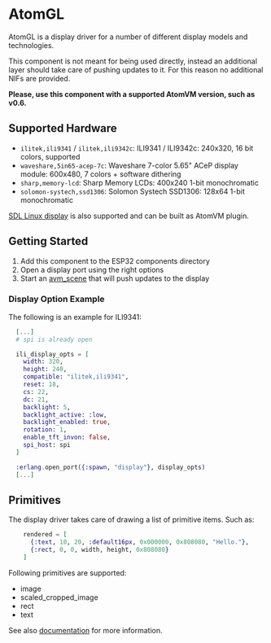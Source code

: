 <!---
  Copyright 2020-2024 Davide Bettio <davide@uninstall.it>

  SPDX-License-Identifier: Apache-2.0
-->

# AtomGL

AtomGL is a display driver for a number of different display models and technologies.

This component is not meant for being used directly, instead an additional layer should take care of
pushing updates to it. For this reason no additional NIFs are provided.

**Please, use this component with a supported AtomVM version, such as v0.6.**

## Supported Hardware

* `ilitek,ili9341` / `ilitek,ili9342c`: ILI9341 / ILI9342c: 240x320, 16 bit colors, supported
* `waveshare,5in65-acep-7c`: Waveshare 7-color 5.65" ACeP display module: 600x480, 7 colors +
software dithering
* `sharp,memory-lcd`: Sharp Memory LCDs: 400x240 1-bit monochromatic
* `solomon-systech,ssd1306`: Solomon Systech SSD1306: 128x64 1-bit monochromatic

[SDL Linux display](sdl_display/) is also supported and can be built as AtomVM plugin.

## Getting Started

1. Add this component to the ESP32 components directory
2. Open a display port using the right options
3. Start an [avm_scene](https://github.com/atomvm/avm_scene) that will push updates to the display

### Display Option Example

The following is an example for ILI9341:

```elixir
  [...]
  # spi is already open

  ili_display_opts = [
    width: 320,
    height: 240,
    compatible: "ilitek,ili9341",
    reset: 18,
    cs: 22,
    dc: 21,
    backlight: 5,
    backlight_active: :low,
    backlight_enabled: true,
    rotation: 1,
    enable_tft_invon: false,
    spi_host: spi
  ]

  :erlang.open_port({:spawn, "display"}, display_opts)
  [...]
```

## Primitives

The display driver takes care of drawing a list of primitive items. Such as:

```elixir
    rendered = [
      {:text, 10, 20, :default16px, 0x000000, 0x808080, "Hello."},
      {:rect, 0, 0, width, height, 0x808080}
    ]
```

Following primitives are supported:
* image
* scaled_cropped_image
* rect
* text

See also [documentation](docs/primitives.md) for more information.
